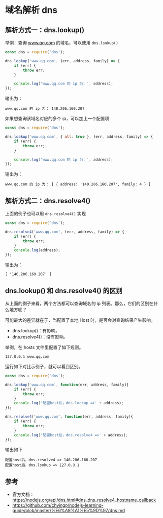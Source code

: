 # 域名解析 dns

## 解析方式一：dns.lookup()

举例：查询 www.qq.com 的域名，可以使用 `dns.lookup()`

```javascript
const dns = require('dns');

dns.lookup('www.qq.com', (err, address, family) => {
    if (err) {
        throw err;
    }

    console.log('www.qq.com 的 ip 为：', address);
});
```

输出为：

```
www.qq.com 的 ip 为： 140.206.160.207
```

如果想查询该域名对应的多个 ip，可以加上一个配置项

```javascript
const dns = require('dns');

dns.lookup('www.qq.com', { all: true }, (err, address, family) => {
    if (err) {
        throw err;
    }

    console.log('www.qq.com 的 ip 为：', address);
});
```

输出为：

```
www.qq.com 的 ip 为： [ { address: '140.206.160.207', family: 4 } ]
```


## 解析方式二：dns.resolve4()

上面的例子也可以用 `dns.resolve4()` 实现

```javascript
const dns = require('dns');

dns.resolve4('www.qq.com', (err, address, family) => {
    if (err) {
        throw err;
    }
    console.log(address);
});
```

输出为：

```
[ '140.206.160.207' ]
```

## dns.lookup() 和 dns.resolve4() 的区别

从上面的例子来看，两个方法都可以查询域名的 ip 列表。那么，它们的区别在什么地方呢？

可能最大的差异就在于，当配置了本地 Host 时，是否会对查询结果产生影响。

+   dns.lookup()：有影响。
+   dns.resolve4()：没有影响。

举例，在 hosts 文件里配置了如下规则。

```
127.0.0.1 www.qq.com
```

运行如下对比示例子，就可以看到区别。

```javascript
const dns = require('dns');

dns.lookup('www.qq.com', function(err, address, family){
    if (err) {
        throw err;
    }
    console.log('配置host后，dns.lookup =>' + address);
});

dns.resolve4('www.qq.com', function(err, address, family){
    if (err) {
        throw err;
    }
    console.log('配置host后，dns.resolve4 =>' + address);
});
```

输出如下

```
配置host后，dns.resolve4 => 140.206.160.207
配置host后，dns.lookup => 127.0.0.1
```

## 参考

+   官方文档：https://nodejs.org/api/dns.html#dns_dns_resolve4_hostname_callback
+   https://github.com/chyingp/nodejs-learning-guide/blob/master/%E6%A8%A1%E5%9D%97/dns.md